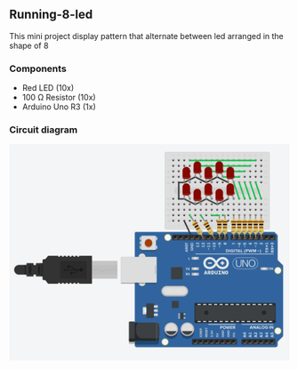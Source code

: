 ## Running-8-led
This mini project display pattern that alternate between led arranged in the shape of 8

### Components
*	Red LED (10x)
*	100 Ω Resistor (10x)
*	Arduino Uno R3 (1x)

### Circuit diagram
![Circuit diagram image ](running-8-led.png)
